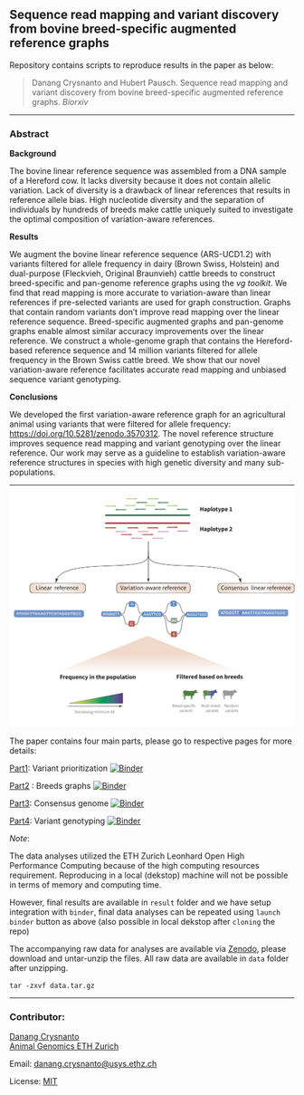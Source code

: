 ## **Sequence read mapping and variant discovery from bovine breed-specific augmented reference graphs**

Repository contains scripts to reproduce results in the paper as below:

> Danang Crysnanto and Hubert Pausch. Sequence read mapping and variant discovery from bovine breed-specific augmented reference graphs. *Biorxiv*

---

### Abstract

**Background**

The bovine linear reference sequence was assembled from a DNA sample of a Hereford cow. It lacks diversity because it does not contain allelic variation. Lack of diversity is a drawback of linear references that results in reference allele bias. High nucleotide diversity and the separation of individuals by hundreds of breeds make cattle uniquely suited to investigate the optimal composition of variation-aware references.

 

**Results**

We augment the bovine linear reference sequence (ARS-UCD1.2) with variants filtered for allele frequency in dairy (Brown Swiss, Holstein) and dual-purpose (Fleckvieh, Original Braunvieh) cattle breeds to construct breed-specific and pan-genome reference graphs using the *vg toolkit*. We find that read mapping is more accurate to variation-aware than linear references if pre-selected variants are used for graph construction. Graphs that contain random variants don’t improve read mapping over the linear reference sequence. Breed-specific augmented graphs and pan-genome graphs enable almost similar accuracy improvements over the linear reference. We construct a whole-genome graph that contains the Hereford-based reference sequence and 14 million variants filtered for allele frequency in the Brown Swiss cattle breed. We show that our novel variation-aware reference facilitates accurate read mapping and unbiased sequence variant genotyping. 



**Conclusions**

We developed the first variation-aware reference graph for an agricultural animal using variants that were filtered for allele frequency: https://doi.org/10.5281/zenodo.3570312. The novel reference structure improves sequence read mapping and variant genotyping over the linear reference. Our work may serve as a guideline to establish variation-aware reference structures in species with high genetic diversity and many sub-populations.

----



![Illustration of method](methods_fig.png)



The paper contains four main parts, please go to respective pages for more details:

[Part1](part1_varselect): Variant prioritization [![Binder](http://mybinder.org/badge_logo.svg)](https://mybinder.org/v2/gh/danangcrysnanto/bovine-graphs-mapping/master?filepath=part1_varselect/analysis/part1_varselect.ipynb)

[Part2](part2_breedgraphs) : Breeds graphs [![Binder](http://mybinder.org/badge_logo.svg)](https://mybinder.org/v2/gh/danangcrysnanto/bovine-graphs-mapping/master?filepath=part2_breedgraphs/analysis/part2_breedgraphs.ipynb)

[Part3](part3_consensusgenome): Consensus genome [![Binder](http://mybinder.org/badge_logo.svg)](https://mybinder.org/v2/gh/danangcrysnanto/bovine-graphs-mapping/master?filepath=part3_consensusgenome/analysis/part3_consensusgenome.ipynb)

[Part4](part4_variantgenotyping): Variant genotyping [![Binder](http://mybinder.org/badge_logo.svg)](https://mybinder.org/v2/gh/danangcrysnanto/bovine-graphs-mapping/master?filepath=part4_variantgenotyping/analysis/part4_variantgenotyping.ipynb)



*Note*: 

The data analyses utilized the ETH Zurich Leonhard Open High Performance Computing because of the high computing resources requirement. Reproducing in a local (dekstop) machine will not be possible in terms of memory and computing time. 

However, final results are available in `result` folder  and we have setup integration with `binder`, final data analyses can be repeated using `launch binder` button as above (also possible in local dekstop after `cloning` the repo)

The accompanying raw data for analyses are available via [Zenodo](https://doi.org/10.5281/zenodo.3570312), please download and untar-unzip the files. All raw data are available in `data` folder after unzipping. 

```
tar -zxvf data.tar.gz
```



----

### Contributor:

[Danang Crysnanto](mailto:danang.crysnanto@usys.ethz.ch)  
[Animal Genomics ETH Zurich](http://www.ag.ethz.ch/)     	

Email: danang.crysnanto@usys.ethz.ch   

License: [MIT](LICENSE)



